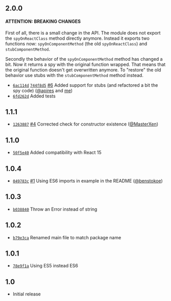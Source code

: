 ## 2.0.0

#### ATTENTION: BREAKING CHANGES

First of all, there is a small change in the API. The module does not export the `spyOnReactClass` method directly anymore. Instead it exports two functions now: `spyOnComponentMethod` (the old `spyOnReactClass`) and `stubComponentMethod`.

Secondly the behavior of the `spyOnComponentMethod` method has changed a bit. Now it returns a spy with the original function wrapped. That means that the original function doesn't get overwritten anymore. To "restore" the old behavior use stubs with the `stubComponentMethod` method instead.

* [`6ac114d`](https://github.com/levrik/sinon-spy-react/commit/6ac114df5055aa0700a86fab62bf3a0eee051fa8)
[`744f8d5`](https://github.com/levrik/sinon-spy-react/commit/744f8d539a69e31e8a52d561643899effdf91ad3)
  [#6](https://github.com/levrik/sinon-spy-react/pull/6)
  Added support for stubs (and refactored a bit the spy code)
  ([@apires](https://github.com/apires) and [me](https://github.com/levrik))
* [`6fd262d`](https://github.com/levrik/sinon-spy-react/commit/6fd262df5e438ffd67dadf90fcb381c22ba87ff9) Added tests

## 1.1.1

* [`1263887`](https://github.com/levrik/sinon-spy-react/commit/1263887bcd8b585574c2bb3a556e3ef648dd7eb2)
  [#4](https://github.com/levrik/sinon-spy-react/pull/4)
  Corrected check for constructor existence
  ([@MasterXen](https://github.com/MasterXen))

## 1.1.0

* [`50f5e40`](https://github.com/levrik/sinon-spy-react/commit/50f5e40a47e3b3355365174e0b042055d1757e9f)
  Added compatibility with React 15

## 1.0.4

* [`049783c`](https://github.com/levrik/sinon-spy-react/commit/049783c48ec3de8db94c8ba1d1cb0e078fe74521)
  [#1](https://github.com/levrik/sinon-spy-react/pull/1)
  Using ES6 imports in example in the README
  ([@benstokoe](https://github.com/benstokoe))

## 1.0.3

* [`b038840`](https://github.com/levrik/sinon-spy-react/commit/b03884099992bad40e50e0ea8e39b4995097eba2)
  Throw an Error instead of string

## 1.0.2

* [`b79e3ca`](https://github.com/levrik/sinon-spy-react/commit/b79e3ca2aa040ae664e9cb21a8198280e2bf3537)
  Renamed main file to match package name

## 1.0.1

* [`78e9f1a`](https://github.com/levrik/sinon-spy-react/commit/78e9f1a1a39aeaa7a68a7a8e8c2e3bfeddbb87e2)
  Using ES5 instead ES6

## 1.0

* Initial release
